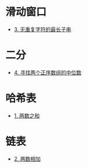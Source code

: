 # 滑动窗口
- [3. 无重复字符的最长子串](https://leetcode.cn/problems/longest-substring-without-repeating-characters/)

# 二分
- [4. 寻找两个正序数组的中位数](https://leetcode.cn/problems/median-of-two-sorted-arrays/)

# 哈希表
- [1. 两数之和](https://leetcode.cn/problems/two-sum/)

# 链表
- [2. 两数相加](https://leetcode.cn/problems/add-two-numbers/)
